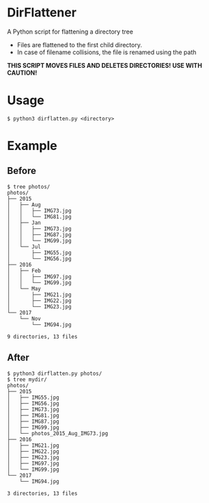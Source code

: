 # DirFlattener
A Python script for flattening a directory tree

* Files are flattened to the first child directory. 
* In case of filename collisions, the file is renamed using the path

**THIS SCRIPT MOVES FILES AND DELETES DIRECTORIES! USE WITH CAUTION!**

#  Usage
```
$ python3 dirflatten.py <directory>
```

# Example
## Before
```
$ tree photos/
photos/
├── 2015
│   ├── Aug
│   │   ├── IMG73.jpg
│   │   └── IMG81.jpg
│   ├── Jan
│   │   ├── IMG73.jpg
│   │   ├── IMG87.jpg
│   │   └── IMG99.jpg
│   └── Jul
│       ├── IMG55.jpg
│       └── IMG56.jpg
├── 2016
│   ├── Feb
│   │   ├── IMG97.jpg
│   │   └── IMG99.jpg
│   └── May
│       ├── IMG21.jpg
│       ├── IMG22.jpg
│       └── IMG23.jpg
└── 2017
    └── Nov
        └── IMG94.jpg

9 directories, 13 files
```

## After
```
$ python3 dirflatten.py photos/
$ tree mydir/
photos/
├── 2015
│   ├── IMG55.jpg
│   ├── IMG56.jpg
│   ├── IMG73.jpg
│   ├── IMG81.jpg
│   ├── IMG87.jpg
│   ├── IMG99.jpg
│   └── photos_2015_Aug_IMG73.jpg
├── 2016
│   ├── IMG21.jpg
│   ├── IMG22.jpg
│   ├── IMG23.jpg
│   ├── IMG97.jpg
│   └── IMG99.jpg
└── 2017
    └── IMG94.jpg

3 directories, 13 files
```

